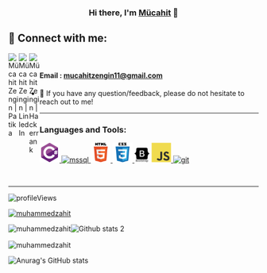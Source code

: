 



<link rel="shortcut icon" type="image/png" href="https://patika-prod.s3.eu-central-1.amazonaws.com/staticFiles/favicon.png?v1" sizes="16x16 32x32 64x64">


<h3 align="center">
Hi there, I'm <a href="#" target="_blank" rel="noreferrer">Mücahit</a> 👋
</h3>


## 🤝 Connect with me:

<a href="https://app.patika.dev/mucahitzengin">
  <img align="left" 
       src="https://patika-prod.s3.eu-central-1.amazonaws.com/staticFiles/favicon.png?v1" 
       alt="Mücahit Zengin | Patika" 
       width="21px"/>
</a>

<a href="https://www.linkedin.com/in/m%C3%BCcahitzengin">
  <img align="left" 
       src="https://raw.githubusercontent.com/yushi1007/yushi1007/main/images/linkedin.svg" 
       alt="Mücahit Zengin | LinledIn" 
       width="21px"/>
</a>

<a href="https://www.hackerrank.com/mucahitzengin" size="64x64">
<img align="left" 
     src="https://1.bp.blogspot.com/-ULT9oDhqr24/XJYCrttOEpI/AAAAAAAAJYE/inXHXlzblBI3SbcGpiUj4TMNj-E8uPlaQCK4BGAYYCw/s1600/logo%2Bhackerrank%2Bicon.png" 
     alt="Mücahit Zengin | Hackerrank" 
     width="21px"
     size="64x64"/>
</a> 

<!-- [![Hackerrank](https://www.google.com/s2/favicons?domain=hackerrank.com)](https://www.hackerrank.com/mucahit_zngn01) -->

</br>

#### Email : mucahitzengin11@gmail.com

- 💬 If you have any question/feedback, please do not hesitate to reach out to me!

---

<h3 align="left">Languages and Tools:</h3>
<p align="left">
  <a href="https://www.w3schools.com/cs/" target="_blank" rel="noreferrer">
    <img src="https://raw.githubusercontent.com/devicons/devicon/master/icons/csharp/csharp-original.svg" alt="csharp" width="40" height="40" />
  </a>
  <a href="https://www.microsoft.com/en-us/sql-server" target="_blank" rel="noreferrer">
    <img src="https://www.svgrepo.com/show/303229/microsoft-sql-server-logo.svg" alt="mssql" width="40" height="40" />
  </a>
  <a href="https://www.w3.org/html/" target="_blank" rel="noreferrer">
    <img src="https://raw.githubusercontent.com/devicons/devicon/master/icons/html5/html5-original-wordmark.svg" alt="html5" width="40" height="40" />
  </a>
  <a href="https://www.w3schools.com/css/" target="_blank" rel="noreferrer">
    <img src="https://raw.githubusercontent.com/devicons/devicon/master/icons/css3/css3-original-wordmark.svg" alt="css3" width="40" height="40" />
  </a>
  <a>
    <img height="30" width="30" src="https://raw.githubusercontent.com/devicons/devicon/master/icons/bootstrap/bootstrap-plain-wordmark.svg" />
  </a>
  <a href="https://developer.mozilla.org/en-US/docs/Web/JavaScript" target="_blank" rel="noreferrer">
    <img src="https://raw.githubusercontent.com/devicons/devicon/master/icons/javascript/javascript-original.svg" alt="javascript" width="40" height="40" />
  </a>
  <a href="https://git-scm.com/" target="_blank" rel="noreferrer">
    <img src="https://www.vectorlogo.zone/logos/git-scm/git-scm-icon.svg" alt="git" width="40" height="40" />
  </a>
</p>
</br>

---

<p align="left"> <img src="https://komarev.com/ghpvc/?username=mucahitzengin" alt="profileViews" /> </p>

<p align="left"> <a href="https://github.com/ryo-ma/github-profile-trophy"><img src="https://github-profile-trophy.vercel.app/?username=mucahitzengin&theme=dracula" alt="muhammedzahit" /></a> </p>

<p><img align="left" src="https://github-readme-stats.vercel.app/api/top-langs?username=mucahitzengin&show_icons=true&locale=en&layout=compact&theme=tokyonight" alt="muhammedzahit" /></p>

![Github stats 2](https://github-readme-stats.vercel.app/api?username=MucahitZengin&show_icons=true&theme=tokyonight)

<p><img align="center" src="https://github-readme-streak-stats.herokuapp.com/?user=mucahitzengin&theme=tokyonight" alt="muhammedzahit" /></p>

![Anurag's GitHub stats](https://github-readme-stats.vercel.app/api?username=mucahitzengin\&rank_icon=percentile&theme=tokyonight)


